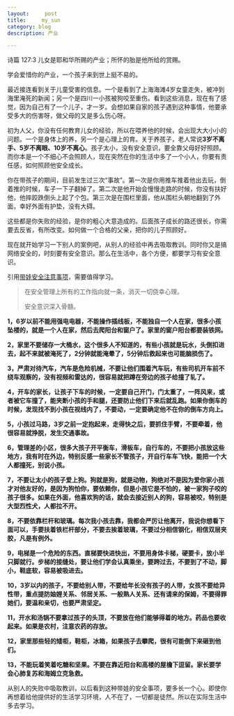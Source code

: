 ```yaml
---
layout:     post
title:     my_sun
category: blog
description: 产业

---
```


诗篇 127:3 儿女是耶和华所赐的产业；所怀的胎是他所给的赏赐。

学会爱惜你的产业，一个孩子来到世上挺不易的。

最近接连看到关于儿童受害的信息。一个是看到了上海海滩4岁女童走失，被冲到海里淹死的新闻；另一个是四川一小孩被狗咬至重伤。看到这些消息，现在有了感觉，因为自己有了一个儿子，才一岁。会想如果自家的孩子遇到这种事情，他要承受多大的伤害呀，做父母的又是多么伤心呀。

初为人父，你没有任何教育儿女的经验，所以在喂养他的时候，会出现大大小小的问题。一个是身体上的养，另一个是心理上的育。关于养孩子，老人常说**3岁不离手、5岁不离眼、10岁不离心**。孩子太小，没有安全意识，要全靠父母好好照顾。而你本是一个不细心不会照顾人，现在突然在你的生活中多了一个小人，你要有责任感，如何照顾他安全成长。

你在带孩子的期间，目前发生过三次“事故”。第一次是你用推车推着他出去玩，倒着推的时候，车子一下子翻掉了。第二次是他开始会慢慢走路的时候，你没有扶好他，他摔跤跌倒头上起了个包。第三次是在围栏里面，他从围栏头朝地翻到了外面，幸好外面有护垫，没有大碍。

这些都是你失败的经验，是你的粗心大意造成的。后面孩子成长的路还很长，你需要去反省，有所改变。如何做一个合格的父亲，把你的儿子照顾好。

现在就开始学习一下别人的案例吧，从别人的经验中再去吸取教训。同时你又是搞网络安全的，时刻要有安全意识。那么在生活中，各个方便，都要学习有安全意识。

引用[带娃安全注意事项](https://m.weibo.cn/detail/4953968516532315)，需要值得学习。

> 在安全管理上所有的工作指向就一条，消灭一切侥幸心理。
>
> 安全意识深入骨髓。

**1，6岁以前不能用强电电器，不能操作插线板，不能独自一个人在家，很多小孩坠楼的，就是一个人在家，然后去爬阳台和窗户了。家里的窗户阳台都要装铁网。**

**2，家里不要储存一大桶水，这个很多人不知道的，有些小孩就是玩水，头倒扣进去，起不来就被淹死了，2分钟就能淹晕了，5分钟后救起来也可能脑损伤了。**

**3，严肃对待汽车，汽车是危险机械，不要让他们围着汽车玩，有些司机开车前不绕车观察的，没有视频和雷达的，很容易就把蹲在旁边的孩子给撞了轧了。**

**4，开车的家长，让孩子下车的时候，一定要自己开门，门太重了，一阵风来，或者被它车撞了，能夹断小孩的手和腿，还要防止他们下来后就乱跑。如果你倒车的时候，发现找不到小孩在视线内了，不要动，一定要确定他不在你的倒车方向上。**

**5，小孩过马路，3岁之前一定抱起来，走得快之后，要抓住手臂，不要牵着，他很容易就挣脱，发生交通事故。**

**6，管理差的小区，很多大孩子开平衡车，滑板车，自行车的，不要把小孩放这些地方，我有时在外边，特别反感一些家长不管孩子，开自行车车飞快，能把一个大人都撞死，别说小孩。**

**7，不要让太小的孩子爱上狗。狗就是狗，就是动物，狗绝对不是因为爱你家小孩才对他友好的，是因为狗怕你，要依赖你，但是小孩它是不怕的，被一家狗子咬的孩子很多。如果在外面，他喜欢狗的话，就会去接近别人的狗，容易被咬，特别是大型烈性犬，人都拉不开。**

**8，不要依靠栏杆和玻璃。每次我小孩去靠，我都会严厉让他离开，我说你想看下面可以，手要扶着铁栏杆部分，不要去挨着玻璃，不要过分相信钢化，相信双层夹胶，凡是有例外。**

**9，电梯是一个危险的东西。直梯要快进快出，不要用身体卡梯，硬要卡，放小半只脚就行。步梯的接缝处，要让他们学会认真乘坐，要跨过去，不要到了不动，脚小，鞋底软，容易被吸进去。**

**10，3岁以内的孩子，不要给别人带，不要给年长没有孩子的人带，女孩不要给异性带，重点提防妯娌关系、邻居关系、一般熟人关系、还有请来的保姆，不要得罪她们，要温和亲切，也要严肃坚定。**

**11，开水和汤锅不要拿过孩子的头顶，不要放在他们能够得着的地方。药品也要收起来。如果是农村，注意农药的存放。**

**12，家里那些轻的矮柜，鞋柜，冰箱，如果孩子去攀爬，很有可能倒下来砸到他们。**

**13，不能玩着笑着吃糖和坚果。不要在靠近阳台和高楼的屋檐下逗留。家长要学会心肺复苏和海姆立克急救。**

从别人的失败中吸取教训，以后看到这种带娃的安全事项，要多长一个心。即使你再想着给他提供好的生活学习环境，人不在了，一切都是徒然。所以在实际生活中多去学习。

